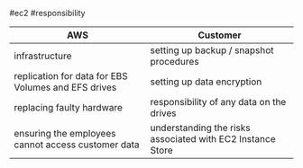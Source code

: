 #ec2 #responsibility 

| **AWS**                                             | **Customer**                                               |
| --------------------------------------------------- | ---------------------------------------------------------- |
| infrastructure                                      | setting up backup / snapshot procedures                    |
| replication for data for EBS Volumes and EFS drives | setting up data encryption                                 |
| replacing faulty hardware                           | responsibility of any data on the drives                   |
| ensuring the employees cannot access customer data  | understanding the risks associated with EC2 Instance Store |

